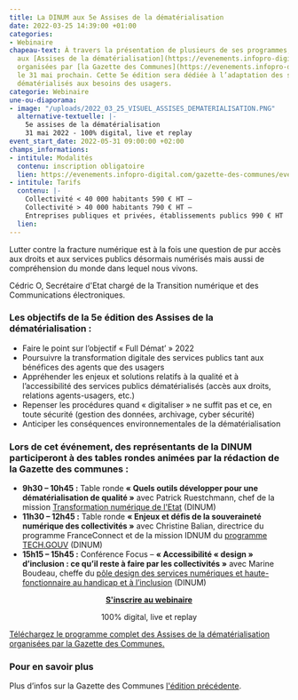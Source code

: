 ```yaml
---
title: La DINUM aux 5e Assises de la dématérialisation
date: 2022-03-25 14:39:00 +01:00
categories:
- Webinaire
chapeau-text: À travers la présentation de plusieurs de ses programmes, la DINUM participera
  aux [Assises de la dématérialisation](https://evenements.infopro-digital.com/gazette-des-communes/evenement-assises-de-la-dematerialisation-2022-p-15142#/)
  organisées par [la Gazette des Communes](https://evenements.infopro-digital.com/gazette-des-communes/evenements/#/)
  le 31 mai prochain. Cette 5e édition sera dédiée à l’adaptation des services publics
  dématérialisés aux besoins des usagers.
categorie: Webinaire
une-ou-diaporama:
- image: "/uploads/2022_03_25_VISUEL_ASSISES_DEMATERIALISATION.PNG"
  alternative-textuelle: |-
    5e assises de la dématérialisation
    31 mai 2022 - 100% digital, live et replay
event_start_date: 2022-05-31 09:00:00 +02:00
champs_informations:
- intitule: Modalités
  contenu: inscription obligatoire
  lien: https://evenements.infopro-digital.com/gazette-des-communes/evenement-assises-de-la-dematerialisation-2022-p-15142#/
- intitule: Tarifs
  contenu: |-
    Collectivité < 40 000 habitants 590 € HT –
    Collectivité > 40 000 habitants 790 € HT –
    Entreprises publiques et privées, établissements publics 990 € HT
  lien: 
---
```


<div class="citation"><p>Lutter contre la fracture numérique est à la fois une question de pur accès aux droits et aux services publics désormais numérisés mais aussi de compréhension du monde dans lequel nous vivons.</p></div>

<div class="auteur-citation">Cédric O, Secrétaire d'Etat chargé de la Transition numérique et des Communications électroniques.</div>

### Les objectifs de la 5e édition des Assises de la dématérialisation : 
* Faire le point sur l’objectif « Full Démat’ » 2022
* Poursuivre la transformation digitale des services publics tant aux bénéfices des agents que des usagers
* Appréhender les enjeux et solutions relatifs à la qualité et à l’accessibilité des services publics dématérialisés (accès aux droits, relations agents-usagers, etc.)
* Repenser les procédures quand « digitaliser » ne suffit pas et ce, en toute sécurité (gestion des données, archivage, cyber sécurité)
* Anticiper les conséquences environnementales de la dématérialisation

### Lors de cet événement, des représentants de la DINUM participeront à des tables rondes animées par la rédaction de la Gazette des communes : 

* **9h30 – 10h45 :** Table ronde **« Quels outils développer pour une dématérialisation de qualité »** avec Patrick Ruestchmann, chef de la mission [Transformation numérique de l'Etat](https://www.numerique.gouv.fr/services/tnt/) (DINUM) 
* **11h30 – 12h45 :** Table ronde **« Enjeux et défis de la souveraineté numérique des collectivités »** avec Christine Balian, directrice du programme FranceConnect et de la mission IDNUM du [programme TECH.GOUV](https://www.numerique.gouv.fr/publications/tech-gouv-strategie-et-feuille-de-route-2019-2021/) (DINUM)
* **15h15 – 15h45 :** Conférence Focus – **« Accessibilité « design » d’inclusion : ce qu’il reste à faire par les collectivités »** avec Marine Boudeau, cheffe du [pôle design des services numériques et haute-fonctionnaire au handicap et à l’inclusion](https://design.numerique.gouv.fr/) (DINUM)

<div align="center"><a href="https://evenements.infopro-digital.com/gazette-des-communes/evenement-assises-de-la-dematerialisation-2022-p-15142#/" class="button"><b>S'inscrire au webinaire</b></a><p class="ouverture">100% digital, live et replay</p></div>

<div class="lien-important"><p><a href="https://evenements.infopro-digital.com/mediatheque/pdf/7/3/9/000102937.pdf">Téléchargez le programme complet des Assises de la dématérialisation organisées par la Gazette des Communes.</a></p></div>

<div class="encadre noir"> <h3>Pour en savoir plus</h3> <p>Plus d’infos sur la Gazette des Communes <a href="https://evenements.infopro-digital.com/gazette-des-communes/contact#/</a> N'hésitez pas à jeter un coup d’œil sur <a href="https://www.lagazettedescommunes.com/dossiers/4emes-assises-de-la-dematerialisation-la-transformation-numerique-des-services-publics-accelere/"> l'édition précédente</a>.</p> </div>